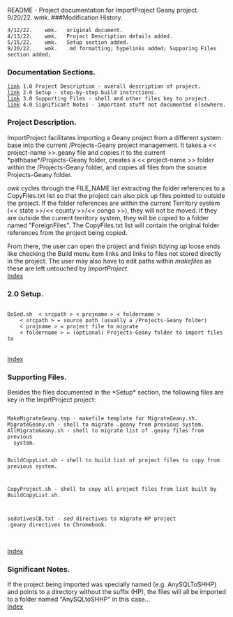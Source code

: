 README - Project documentation for ImportProject Geany project.<br>
9/20/22.	wmk.
###Modification History.
<pre><code>4/12/22.    wmk.   original document.
4/13/22.    wmk.   Project Description details added.
5/15/22.    wmk.   Setup section added.
9/20/22.	wmk.   .md formatting; hypelinks added; Supporing Files section added;
</code></pre>
<h3 id="IX">Documentation Sections.</h3>
<pre><code><a href="#1.0">link</a> 1.0 Project Description - overall description of project.
<a href="#2.0">link</a> 2.0 Setup - step-by-step build instrctions.
<a href="#3.0">link</a> 3.0 Supporting Files - shell and other files key to project.
<a href="#4.0">link</a> 4.0 Significant Notes - important stuff not documented elsewhere.
</code></pre>
<h3 id="1.0">Project Description.</h3>
ImportProject facilitates importing a Geany project from a different
system base into the current /Projects-Geany project management. It takes
a << project-name >>.geany file and copies it to the current *pathbase*/Projects-Geany
folder, creates a << project-name >> folder within the /Projects-Geany folder,
and copies all files from the source Projects-Geany folder.

*awk* cycles through the FILE_NAME list extracting the folder references
to a CopyFiles.txt list so that the project can also pick up files pointed
to outside the project. If the folder references are within the current
Territory system (<< state >>/<< county >>/<< congo >>), they will not
be moved. If they are outside the current territory system, they will be
copied to a folder named "ForeignFiles". The CopyFiles.txt list will 
contain the original folder references from the project being copied.

From there, the user can open the project and finish tidying up loose ends
like checking the Build menu item links and links to files not stored
directly in the project. The user may also have to edit paths within
*makefiles* as these are left untouched by *ImportProject*.<br><a href="#IX">Index</a>
<h3 id="2.0">2.0 Setup.</h3>
<pre><code>
DoSed.sh  < srcpath > < projname > < foldername >
	< srcpath > = source path (usually a /Projects-Geany folder)
	< projname > = project file to migrate
	< foldername > = (optional) Projects-Geany folder to import files to
</code></pre><br><a href="#IX">Index</a>
<h3 id="3.0">Supporting Files.</h3>
Besides the files documented in the *Setup* section, the following files
are key in the ImprtProject project:
<pre><code>
MakeMigrateGeany.tmp - makefile template for MigrateGeany.sh.
MigrateGeany.sh - shell to migrate .geany from previous system.
AllMigrateGeany.sh - shell to migrate list of .geany files from previous
  system.

BuildCopyList.sh - shell to build list of project files to copy from
  previous system.
  
CopyProject.sh - shell to copy all project files from list built by
  BuildCopyList.sh.

sedativesCB.txt - *sed* directives to migrate HP project .geany directives
  to Chromebook. 
</code></pre><br><a href="#IX">Index</a>
<h3 id="4.0">Significant Notes.</h3>
If the project being imported was specially named (e.g. AnySQLToSHHP) and
points to a directory without the suffix (HP), the files will all be
imported to a folder named "AnySQLtoSHHP" in this case...
<br><a href="#IX">Index</a>
